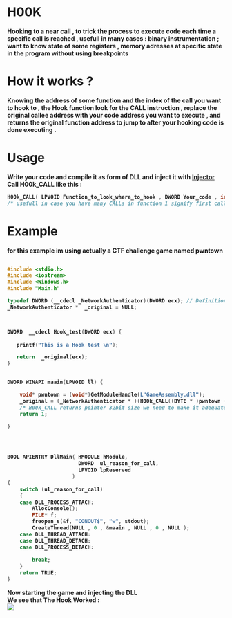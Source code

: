 # H00K
<b> Hooking to a near call , to trick the process to execute  code each time a specific call is reached , usefull in many cases : binary instrumentation ; want to know state of some registers , memory adresses at specific state in the program without using breakpoints  <b/>
  
  
# How it works ? 

Knowing the address of some function and the index of the call you want to hook to , the Hook function look for the CALL instruction , replace the original callee address with your code address you want to execute , and returns the original function address to jump to after your hooking code is done executing . 

# Usage 

Write your code and compile it as form of DLL and inject it with <a href="https://github.com/HadiMed/Dll_injector"> Injector </a> 
Call H00k_CALL like this : 
```c++
H00k_CALL( LPVOID Function_to_look_where_to_hook , DWORD Your_code , int Right_index_for_the_call)
/* usefull in case you have many CALLs in function 1 signify first call , 2 second call etc ...*/
```
# Example
for this example im using actually a CTF challenge game named pwntown <br/> 
```c++

#include <stdio.h>
#include <iostream>
#include <Windows.h>
#include "Main.h"

typedef DWORD (__cdecl _NetworkAuthenticator)(DWORD ecx); // Definition of function that we will Hook 
_NetworkAuthenticator *  _original = NULL; 



DWORD  __cdecl Hook_test(DWORD ecx) {
    
   printf("This is a Hook test \n");

   return  _original(ecx);
}


DWORD WINAPI maain(LPVOID ll) {

    void* pwntown = (void*)GetModuleHandle(L"GameAssembly.dll");
    _original = (_NetworkAuthenticator * )(H00k_CALL((BYTE * )pwntown + 0x2DEF5C , (DWORD)Hook_test , 1) | 0x00007FFD00000000
    /* H00k_CALL returns pointer 32bit size we need to make it adequate with x64 base Address of GameAssembly.dll*/) ; 
    return 1; 

}




BOOL APIENTRY DllMain( HMODULE hModule,
                       DWORD  ul_reason_for_call,
                       LPVOID lpReserved
                     )
{
    switch (ul_reason_for_call)
    {
    case DLL_PROCESS_ATTACH:
        AllocConsole(); 
        FILE* f;
        freopen_s(&f, "CONOUT$", "w", stdout);
        CreateThread(NULL , 0 , &maain , NULL , 0 , NULL ); 
    case DLL_THREAD_ATTACH:
    case DLL_THREAD_DETACH:
    case DLL_PROCESS_DETACH:
     
        break; 
    }
    return TRUE;
}
```

Now starting the game and injecting the DLL <br/>
We see that The Hook Worked :<br/> 
<img src="Hookout.png"/> 
